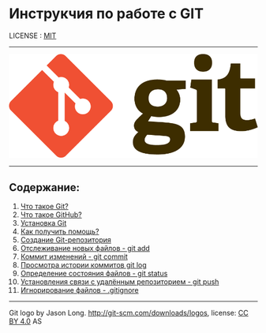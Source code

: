 # Инструкчия по работе с GIT

LICENSE : [MIT](./license.md)
 
---

![](assets/git-logo.png)

---

## Содержание:

1. [Что такое Git?](./vsc.md)
2. [Что такое GitHub?](./github.md)
3. [Установка Git](./installgit.md)
4. [Как получить помощь?](./help.md)
5. [Создание Git-репозитория](./create_repository.md)
6. [Отслеживание новых файлов - git add](./add.md)
7. [Коммит изменений - git commit](./commit.md)
8. [Просмотра истории коммитов git log](./git-log.md)
9. [Определение состояния файлов - git status](./status.md)
10. [Установления связи с удалённым репозиторием - git push](./push.md)
11. [Игнорирование файлов - .gitignore](./gitignore.md)
---
Git logo by Jason Long. http://git-scm.com/downloads/logos, license: [CC BY 4.0](https://creativecommons.org/licenses/by/4.0/) AS